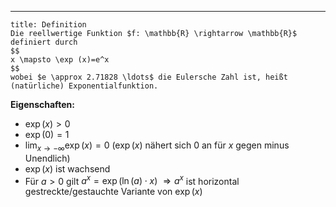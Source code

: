 ***

```ad-important
title: Definition
Die reellwertige Funktion $f: \mathbb{R} \rightarrow \mathbb{R}$ definiert durch
$$
x \mapsto \exp (x)=e^x
$$
wobei $e \approx 2.71828 \ldots$ die Eulersche Zahl ist, heißt (natürliche) Exponentialfunktion.
```

**Eigenschaften:**
- $\exp (x)>0$
- $\exp (0)=1$
- $\lim _{x \rightarrow-\infty} \exp (x)=0$ ($\exp(x)$ nähert sich 0 an für $x$ gegen minus Unendlich)
- $\exp (x)$ ist wachsend
- Für $a>0$ gilt $a^x=\exp (\ln (a) \cdot x)$
$\Rightarrow a^x$ ist horizontal gestreckte/gestauchte Variante von $\exp (x)$


